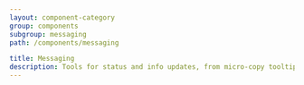 ```yaml
---
layout: component-category
group: components
subgroup: messaging
path: /components/messaging

title: Messaging
description: Tools for status and info updates, from micro-copy tooltips to high-impact alerts
---
```

